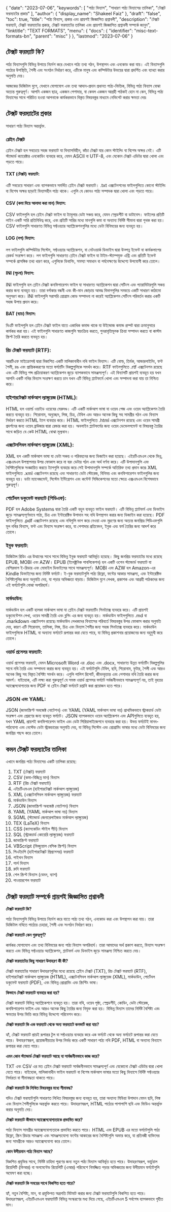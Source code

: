 {
  "date": "2023-07-06",
  "keywords": [
"পাঠ্য বিন্যাস",
"সাধারণ পাঠ্য বিন্যাসের তালিকা",
"টেক্সট ফরম্যাটের প্রকার"
],
  "author": {
    "display_name": "Shakeel Faiz"
},
  "draft": "false",
  "toc": true,
  "title": "পাঠ্য বিন্যাস, প্রকার এবং প্রায়শই জিজ্ঞাসিত প্রশ্নাবলী",
  "description": "টেক্সট ফরম্যাট, টেক্সট ফরম্যাটের প্রকার, টেক্সট ফরম্যাটের তালিকা এবং প্রায়শই জিজ্ঞাসিত প্রশ্নাবলী সম্পর্কে জানুন",
  "linktitle": "TEXT FORMATS",
  "menu": {
    "docs": {
      "identifier": "misc-text-formats-bn",
      "parent": "misc"
}
},
  "lastmod": "2023-07-06"
}

## টেক্সট ফরম্যাট কি?

পাঠ্য বিন্যাসগুলি বিভিন্ন উপায়ে নির্দেশ করে যেখানে পাঠ্য তথ্য গঠন, উপস্থাপন এবং এনকোড করা যায়। এই বিন্যাসগুলি পাঠ্যের উপস্থিতি, শৈলী এবং সংগঠন নির্ধারণ করে, এটিকে মানুষ এবং কম্পিউটার উভয়ের দ্বারা প্রদর্শিত এবং ব্যাখ্যা করার অনুমতি দেয়।

আজকের ডিজিটাল যুগে, যেখানে যোগাযোগ এবং তথ্য আদান-প্রদান প্রধানত পাঠ্য-ভিত্তিক, বিভিন্ন পাঠ্য বিন্যাস বোঝা অত্যন্ত গুরুত্বপূর্ণ। আপনি একজন ছাত্র, একজন পেশাদার, বা কেবল একজন আগ্রহী পাঠকই হোন না কেন, বিভিন্ন পাঠ্য বিন্যাসের সাথে পরিচিত হওয়া আপনাকে কার্যকরভাবে বিস্তৃত বিষয়বস্তুর মাধ্যমে নেভিগেট করার ক্ষমতা দেয়৷

## টেক্সট ফরম্যাটের প্রকার

সাধারণ পাঠ্য বিন্যাস অন্তর্ভুক্ত.

### প্লেইন টেক্সট

প্লেইন টেক্সট হল সবচেয়ে সহজ ফরম্যাট যা বিন্যাসবিহীন, কাঁচা টেক্সট যার কোন স্টাইলিং বা বিশেষ অক্ষর নেই। এটি স্ট্যান্ডার্ড ক্যারেক্টার এনকোডিং ব্যবহার করে, যেমন ASCII বা UTF-8, এবং যেকোন টেক্সট এডিটর দ্বারা খোলা এবং পড়তে পারে।

#### TXT (টেক্সট) ফরম্যাট:
 
এটি সবচেয়ে সাধারণ এবং ব্যাপকভাবে সমর্থিত প্লেইন টেক্সট ফরম্যাট। .txt এক্সটেনশনের ফাইলগুলিতে কোনো স্টাইলিং বা বিশেষ অক্ষর ছাড়াই বিন্যাসহীন পাঠ্য থাকে। এগুলি যে কোনও পাঠ্য সম্পাদক দ্বারা খোলা এবং পড়তে পারে।

#### CSV (কমা দিয়ে আলাদা করা মান) বিন্যাস:

CSV ফাইলগুলি হল প্লেইন টেক্সট ফাইল যা ট্যাবুলার ডেটা সঞ্চয় করে, যেমন স্প্রেডশীট বা ডাটাবেস। ফাইলের প্রতিটি লাইন একটি সারি প্রতিনিধিত্ব করে, এবং প্রতিটি সারির মধ্যে মানগুলি কমা বা অন্যান্য নির্দিষ্ট সীমানা দ্বারা পৃথক করা হয়। CSV ফাইলগুলি সাধারণত বিভিন্ন সফ্টওয়্যার অ্যাপ্লিকেশনগুলির মধ্যে ডেটা বিনিময়ের জন্য ব্যবহৃত হয়।

#### LOG (লগ) বিন্যাস:

লগ ফাইলগুলি কম্পিউটার সিস্টেম, সফ্টওয়্যার অ্যাপ্লিকেশন, বা নেটওয়ার্ক ডিভাইস দ্বারা উত্পন্ন ইভেন্ট বা কার্যকলাপের রেকর্ড সংরক্ষণ করে। লগ ফাইলগুলি সাধারণত প্লেইন টেক্সট ফাইল যা টাইম-স্ট্যাম্পযুক্ত এন্ট্রি এবং প্রতিটি ইভেন্ট সম্পর্কে প্রাসঙ্গিক তথ্য ধারণ করে, এগুলিকে ডিবাগিং, সমস্যা সমাধান বা পর্যবেক্ষণের উদ্দেশ্যে উপযোগী করে তোলে।

#### INI (সূচনা) বিন্যাস:

INI ফাইলগুলি হল প্লেইন টেক্সট কনফিগারেশন ফাইল যা সাধারণত অ্যাপ্লিকেশন দ্বারা সেটিংস এবং প্যারামিটারগুলি সঞ্চয় করার জন্য ব্যবহৃত হয়। তারা বর্গাকার বন্ধনী এবং কী-মান জোড়ায় আবদ্ধ বিভাগগুলির সমন্বয়ে একটি সাধারণ কাঠামো অনুসরণ করে। INI ফাইলগুলি সরাসরি প্রোগ্রাম কোড সম্পাদনা না করেই অ্যাপ্লিকেশন সেটিংস পরিবর্তন করার একটি সহজ উপায় প্রদান করে।

#### BAT (ব্যাচ) বিন্যাস:

বিএটি ফাইলগুলি হল প্লেইন টেক্সট ফাইল যাতে একাধিক কমান্ড থাকে যা উইন্ডোজ কমান্ড প্রম্পট দ্বারা ক্রমানুসারে কার্যকর করা হয়। এই ফাইলগুলি সাধারণত কাজগুলি স্বয়ংক্রিয় করতে, পুনরাবৃত্তিমূলক ক্রিয়া সম্পাদন করতে বা কাস্টম স্ক্রিপ্ট তৈরি করতে ব্যবহৃত হয়।

### রিচ টেক্সট ফরম্যাট (RTF):

আরটিএফ মাইক্রোসফ্ট দ্বারা বিকাশিত একটি মালিকানাধীন নথি ফাইল বিন্যাস। এটি বোল্ড, তির্যক, আন্ডারলাইনিং, ফন্ট শৈলী, রঙ এবং প্রান্তিককরণের মতো ফর্ম্যাটিং বিকল্পগুলিকে সমর্থন করে। RTF ফাইলগুলিতে .rtf এক্সটেনশন রয়েছে এবং এটি বিভিন্ন শব্দ প্রক্রিয়াকরণ অ্যাপ্লিকেশন জুড়ে ব্যাপকভাবে সামঞ্জস্যপূর্ণ। এই বিন্যাসটি প্রায়শই ব্যবহৃত হয় যখন আপনি একটি নথির বিন্যাস সংরক্ষণ করতে চান যখন এটি বিভিন্ন প্ল্যাটফর্মে খোলা এবং সম্পাদনা করা যায় তা নিশ্চিত করে।

### হাইপারটেক্সট মার্কআপ ল্যাঙ্গুয়েজ (HTML):

HTML হল ওয়ার্ল্ড ওয়াইড ওয়েবের মেরুদণ্ড। এটি একটি মার্কআপ ভাষা যা ওয়েব পেজ এবং ওয়েব অ্যাপ্লিকেশন তৈরি করতে ব্যবহৃত হয়। শিরোনাম, অনুচ্ছেদ, লিঙ্ক, চিত্র, টেবিল এবং আরও অনেক কিছু সহ সামগ্রীর গঠন এবং বিন্যাস নির্ধারণ করতে HTML ট্যাগ ব্যবহার করে। HTML ফাইলগুলিতে .html এক্সটেনশন রয়েছে এবং ওয়েব সামগ্রী প্রদর্শনের জন্য ওয়েব ব্রাউজার দ্বারা রেন্ডার করা হয়। অনলাইন প্ল্যাটফর্মের জন্য ওয়েব ডেভেলপমেন্ট বা বিষয়বস্তু তৈরির সাথে জড়িত যে কেউ HTML বোঝা মূল্যবান।

### এক্সটেনসিবল মার্কআপ ল্যাঙ্গুয়েজ (XML):

XML হল একটি মার্কআপ ভাষা যা ডেটা সঞ্চয় ও পরিবহনের জন্য ডিজাইন করা হয়েছে। এইচটিএমএল থেকে ভিন্ন, এক্সএমএল উপস্থাপনার উপর ফোকাস করে না বরং ডেটার গঠন এবং অর্থ বর্ণনা করে। এটি উপাদানগুলি এবং বৈশিষ্ট্যগুলিকে সংজ্ঞায়িত করতে ট্যাগগুলি ব্যবহার করে সেই উপাদানগুলি সম্পর্কে অতিরিক্ত তথ্য প্রদান করে৷ XML ফাইলগুলিতে .xml এক্সটেনশন রয়েছে এবং সাধারণত ডেটা স্টোরেজ, বিনিময় এবং কনফিগারেশন ফাইলগুলির জন্য ব্যবহৃত হয়। ডাটা ম্যানেজমেন্ট, সিস্টেম ইন্টিগ্রেশন এবং কন্টেন্ট সিন্ডিকেশনের মতো ক্ষেত্রে এক্সএমএল বিশেষভাবে গুরুত্বপূর্ণ।

### পোর্টেবল ডকুমেন্ট ফরম্যাট (পিডিএফ):

PDF হল Adobe Systems দ্বারা তৈরি একটি বহুল ব্যবহৃত ফাইল ফরম্যাট। এটি বিভিন্ন প্ল্যাটফর্ম এবং ডিভাইস জুড়ে সামঞ্জস্যপূর্ণভাবে পাঠ্য, চিত্র এবং ইন্টারেক্টিভ উপাদান সহ নথি উপস্থাপন করার জন্য ডিজাইন করা হয়েছে। PDF ফাইলগুলিতে .pdf এক্সটেনশন রয়েছে এবং নথিগুলি ভাগ করে নেওয়া এবং মুদ্রণের জন্য অত্যন্ত জনপ্রিয়৷ পিডিএফগুলি মূল নথির বিন্যাস, ফন্ট এবং বিন্যাস সংরক্ষণ করে, যা পেশাদার প্রতিবেদন, ইবুক এবং ফর্ম তৈরির জন্য আদর্শ করে তোলে।

### ইবুক ফরম্যাট:

ডিজিটাল রিডিং এর উত্থানের সাথে সাথে বিভিন্ন ইবুক ফরম্যাট আবির্ভূত হয়েছে। কিছু জনপ্রিয় ফরম্যাটের মধ্যে রয়েছে EPUB, MOBI এবং AZW। EPUB (ইলেক্ট্রনিক পাবলিকেশন) হল একটি ওপেন স্ট্যান্ডার্ড ফরম্যাট যা বেশিরভাগ ই-রিডার এবং মোবাইল ডিভাইসের সাথে সামঞ্জস্যপূর্ণ। MOBI এবং AZW হল Amazon-এর Kindle ডিভাইসের জন্য নির্দিষ্ট ফর্ম্যাট। ই-বুক ফরম্যাটগুলি পাঠ্য রিফ্লো, ফন্টের আকার সামঞ্জস্য, এবং ইন্টারেক্টিভ বৈশিষ্ট্যগুলির জন্য অনুমতি দেয়, যা পড়ার অভিজ্ঞতা বাড়ায়। ডিজিটাল যুগে লেখক, প্রকাশক এবং আগ্রহী পাঠকদের জন্য এই ফর্ম্যাটগুলি বোঝা অপরিহার্য।

### মার্কডাউন:

মার্কডাউন হল একটি হালকা মার্কআপ ভাষা যা প্লেইন টেক্সট ফরম্যাটিং সিনট্যাক্স ব্যবহার করে। এটি প্রায়শই ডকুমেন্টেশন লেখা, ওয়েব সামগ্রী তৈরি এবং ব্লগিং এর জন্য ব্যবহৃত হয়। মার্কডাউন ফাইলগুলিতে .md বা .markdown এক্সটেনশন রয়েছে৷ মার্কডাউন লেখকদের বিন্যাসের পরিবর্তে বিষয়বস্তুর উপর ফোকাস করার অনুমতি দেয়, কারণ এটি শিরোনাম, তালিকা, লিঙ্ক, চিত্র এবং বিন্যাস শৈলীর জন্য সহজ সিনট্যাক্স ব্যবহার করে। মার্কডাউন ফাইলগুলিকে HTML বা অন্যান্য ফর্ম্যাটে রূপান্তর করা যেতে পারে, যা বিভিন্ন প্রকাশনার প্রয়োজনের জন্য বহুমুখী করে তোলে।

### ওয়ার্ড প্রসেসর ফরম্যাট:

ওয়ার্ড প্রসেসর ফরম্যাট, যেমন Microsoft Word এর .doc এবং .docx, সাধারণত উন্নত ফর্ম্যাটিং বিকল্পগুলির সাথে নথি তৈরি এবং সম্পাদনা করার জন্য ব্যবহৃত হয়। এই ফর্ম্যাটগুলি টেবিল, ছবি, শিরোনাম, ফুটার, শৈলী এবং আরও অনেক কিছু সহ বিস্তৃত বৈশিষ্ট্য সমর্থন করে। এগুলি পালিশ রিপোর্ট, জীবনবৃত্তান্ত এবং পেশাদার নথি তৈরি করার জন্য আদর্শ। যাইহোক, এটি লক্ষ্য করা গুরুত্বপূর্ণ যে সমস্ত ওয়ার্ড প্রসেসর ফর্ম্যাট সর্বজনীনভাবে সামঞ্জস্যপূর্ণ নয়, তাই বৃহত্তর অ্যাক্সেসযোগ্যতার জন্য PDF বা প্লেইন টেক্সট ফর্ম্যাটে রপ্তানি করা প্রয়োজন হতে পারে।

### JSON এবং YAML:

JSON (জাভাস্ক্রিপ্ট অবজেক্ট নোটেশন) এবং YAML (YAML মার্কআপ ভাষা নয়) প্রাথমিকভাবে স্ট্রাকচার্ড ডেটা সংরক্ষণ এবং প্রেরণের জন্য ব্যবহৃত ফর্ম্যাট। JSON ব্যাপকভাবে ওয়েব অ্যাপ্লিকেশন এবং APIগুলিতে ব্যবহৃত হয়, যখন YAML প্রায়শই কনফিগারেশন ফাইল এবং ডেটা সিরিয়ালাইজেশনে ব্যবহার করা হয়। উভয় ফর্ম্যাটই মানব-পাঠযোগ্য এবং নেস্টেড ডেটা স্ট্রাকচারের অনুমতি দেয়, যা বিভিন্ন সিস্টেম এবং প্রোগ্রামিং ভাষার মধ্যে ডেটা বিনিময়ের জন্য জনপ্রিয় পছন্দ করে তোলে।


## কমন টেক্সট ফরম্যাটের তালিকা

এখানে জনপ্রিয় পাঠ্য বিন্যাসের একটি তালিকা রয়েছে:

1. TXT (টেক্সট) ফরম্যাট
2. CSV (কমা-বিচ্ছিন্ন মান) বিন্যাস
3. RTF (রিচ টেক্সট ফরম্যাট)
4. এইচটিএমএল (হাইপারটেক্সট মার্কআপ ল্যাঙ্গুয়েজ)
5. XML (এক্সটেনসিবল মার্কআপ ল্যাঙ্গুয়েজ) ফরম্যাট
6. মার্কডাউন বিন্যাস
7. JSON (জাভাস্ক্রিপ্ট অবজেক্ট নোটেশন) বিন্যাস
8. YAML (YAML মার্কআপ ভাষা নয়) বিন্যাস
9. SGML (স্ট্যান্ডার্ড জেনারেলাইজড মার্কআপ ল্যাঙ্গুয়েজ)
10. TEX (LaTeX) বিন্যাস
11. CSS (ক্যাসকেডিং স্টাইল শীট) বিন্যাস
12. SQL (স্ট্রাকচার্ড কোয়েরি ল্যাঙ্গুয়েজ) ফরম্যাট
13. জাভাস্ক্রিপ্ট ফরম্যাট
14. VBScript (ভিজ্যুয়াল বেসিক স্ক্রিপ্ট) বিন্যাস
15. পিএইচপি (হাইপারটেক্সট প্রিপ্রসেসর) ফরম্যাট
16. পাইথন বিন্যাস
17. পার্ল বিন্যাস
18. রুবি ফরম্যাট
19. শেল স্ক্রিপ্ট বিন্যাস (যেমন, ব্যাশ)
20. পাওয়ারশেল ফরম্যাট

## টেক্সট ফরম্যাট সম্পর্কে প্রায়শই জিজ্ঞাসিত প্রশ্নাবলী

**টেক্সট ফরম্যাট কি?**

পাঠ্য বিন্যাসগুলি বিভিন্ন উপায়ে নির্দেশ করে যাতে পাঠ্য তথ্য গঠন, এনকোড করা এবং উপস্থাপন করা যায়। তারা ডিজিটাল নথিতে পাঠ্যের চেহারা, শৈলী এবং সংগঠন নির্ধারণ করে।

**টেক্সট ফরম্যাট কেন গুরুত্বপূর্ণ?**

কার্যকর যোগাযোগ এবং তথ্য বিনিময়ের জন্য পাঠ্য বিন্যাস অপরিহার্য। তারা আমাদের অর্থ প্রকাশ করতে, বিন্যাস সংরক্ষণ করতে এবং বিভিন্ন সফ্টওয়্যার অ্যাপ্লিকেশন, প্ল্যাটফর্ম এবং ডিভাইস জুড়ে সামঞ্জস্য নিশ্চিত করতে দেয়।

**টেক্সট ফরম্যাটের কিছু সাধারণ উদাহরণ কী কী?**

টেক্সট ফরম্যাটের সাধারণ উদাহরণগুলির মধ্যে রয়েছে প্লেইন টেক্সট (TXT), রিচ টেক্সট ফরম্যাট (RTF), হাইপারটেক্সট মার্কআপ ল্যাঙ্গুয়েজ (HTML), এক্সটেনসিবল মার্কআপ ল্যাঙ্গুয়েজ (XML), মার্কডাউন, পোর্টেবল ডকুমেন্ট ফরম্যাট (PDF), এবং বিভিন্ন প্রোগ্রামিং এবং স্ক্রিপ্টিং ভাষা।

**কিভাবে টেক্সট ফরম্যাট ব্যবহার করা হয়?**

টেক্সট ফরম্যাট বিভিন্ন অ্যাপ্লিকেশনে ব্যবহৃত হয়। তারা নথি, ওয়েব পৃষ্ঠা, স্প্রেডশীট, কোডিং, ডেটা স্টোরেজ, কনফিগারেশন ফাইল এবং আরও অনেক কিছু তৈরির জন্য নিযুক্ত করা হয়। বিভিন্ন বিন্যাস তাদের নির্দিষ্ট বৈশিষ্ট্য এবং ক্ষমতার উপর ভিত্তি করে বিভিন্ন উদ্দেশ্যে পরিবেশন করে।

**টেক্সট ফরম্যাট কি এক ফরম্যাট থেকে অন্য ফরম্যাটে কনভার্ট করা যায়?**

হ্যাঁ, টেক্সট ফরম্যাট প্রায়ই রূপান্তর টুল বা সফ্টওয়্যার ব্যবহার করে এক ফর্ম্যাট থেকে অন্য ফর্ম্যাটে রূপান্তর করা যেতে পারে। উদাহরণস্বরূপ, প্রয়োজনীয়তার উপর নির্ভর করে একটি সাধারণ পাঠ্য নথি PDF, HTML বা অন্যান্য বিন্যাসে রূপান্তর করা যেতে পারে।

**এমন কোন স্ট্যান্ডার্ড টেক্সট ফরম্যাট আছে যা সার্বজনীনভাবে কাজ করে?**

TXT এবং CSV এর মত প্লেইন টেক্সট ফরম্যাট সার্বজনীনভাবে সামঞ্জস্যপূর্ণ এবং যেকোনো টেক্সট এডিটর দ্বারা খোলা যেতে পারে। যাইহোক, মালিকানাধীন ফাইল ফরম্যাট বা বিশেষ মার্কআপ ভাষার মতো কিছু বিন্যাসে নির্দিষ্ট সফ্টওয়্যার নির্ভরতা বা সীমাবদ্ধতা থাকতে পারে।

**টেক্সট ফরম্যাট কি লিখিত বিষয়বস্তুর মধ্যে সীমাবদ্ধ?**

যদিও টেক্সট ফরম্যাটগুলি সাধারণত লিখিত বিষয়বস্তুর জন্য ব্যবহৃত হয়, তারা অন্যান্য মিডিয়া উপাদান যেমন ছবি, লিঙ্ক এবং বিন্যাস শৈলীগুলিকে অন্তর্ভুক্ত করতে পারে। উদাহরণস্বরূপ, HTML পাঠ্যের পাশাপাশি ছবি এবং ভিডিও অন্তর্ভুক্ত করার অনুমতি দেয়।

**টেক্সট ফরম্যাট কীভাবে অ্যাক্সেসযোগ্যতাকে প্রভাবিত করে?**

পাঠ্য বিন্যাস সামগ্রীর অ্যাক্সেসযোগ্যতাকে প্রভাবিত করতে পারে। HTML এবং EPUB এর মতো ফর্ম্যাটগুলি পাঠ্য রিফ্লো, স্ক্রিন রিডার সামঞ্জস্য এবং সামঞ্জস্যযোগ্য ফন্টের আকারের জন্য বৈশিষ্ট্যগুলি অফার করে, যা প্রতিবন্ধী ব্যক্তিদের জন্য সামগ্রীকে আরও অ্যাক্সেসযোগ্য করে তোলে।

**কোন উদীয়মান পাঠ্য বিন্যাস আছে?**

বিকশিত প্রযুক্তির সাথে, নির্দিষ্ট চাহিদা পূরণের জন্য নতুন পাঠ্য বিন্যাস আবির্ভূত হতে পারে। উদাহরণস্বরূপ, ভার্চুয়াল রিয়েলিটি (ভিআর) বা অগমেন্টেড রিয়েলিটি (এআর) পরিবেশে নিমজ্জিত পড়ার অভিজ্ঞতার জন্য উদীয়মান ফর্ম্যাটগুলি অন্বেষণ করা হচ্ছে।

**টেক্সট ফরম্যাট কি সময়ের সাথে বিকশিত হতে পারে?**

হ্যাঁ, নতুন বৈশিষ্ট্য, মান, বা প্রযুক্তিগত অগ্রগতি মিটমাট করার জন্য টেক্সট ফরম্যাটগুলি বিকশিত হতে পারে। উদাহরণস্বরূপ, এইচটিএমএল ফরম্যাটটি বিভিন্ন সংস্করণের মধ্য দিয়ে গেছে, এইচটিএমএল 5 সর্বশেষ ব্যাপকভাবে গৃহীত মান।



